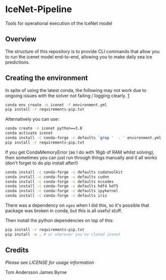 # IceNet-Pipeline
Tools for operational execution of the IceNet model

## Overview

The structure of this repository is to provide CLI commands that allow you to
 run the icenet model end-to-end, allowing you to make daily sea ice 
 predictions.

## Creating the environment

In spite of using the latest conda, the following may not work due to ongoing 
issues with the solver not failing / logging clearly. [1]

```bash
conda env create -n icenet -f environment.yml
pip install -r requirements-pip.txt
```

Alternatively you can use:

```bash
conda create -n icenet python==3.8
conda activate icenet
conda install -c conda-forge -c defaults `grep '  - ' environment.yml | egrep -v '(defaults|conda-forge|python)' | sed -r 's/  - / /' | tr -d '\n'`
pip install -r requirements-pip.txt
```

If you get CondaMemoryError (as I do with 16gb of RAM whilst solving), then
sometimes you can just run through things manually and it all works (don't
forget to do pip install after!)

```bash
conda install -c conda-forge -c defaults cudatoolkit
conda install -c conda-forge -c defaults cudnn
conda install -c conda-forge -c defaults eccodes
conda install -c conda-forge -c defaults hdf4 hdf5
conda install -c conda-forge -c defaults ipykernel
conda install -c conda-forge -c defaults iris
```

There was a dependency on `xgeo` when I did this, so it's possible that package was broken in conda, but this is all useful stuff.

Then install the python dependencies on top of this:

```bash
pip install -r requirements-pip.txt
pip install -e . # or wherever you've cloned icenet
```
 
## Credits

*Please see LICENSE for usage information*

Tom Andersson
James Byrne

[1]: https://github.com/conda/conda/issues?q=is%3Aissue+is%3Aopen+solving